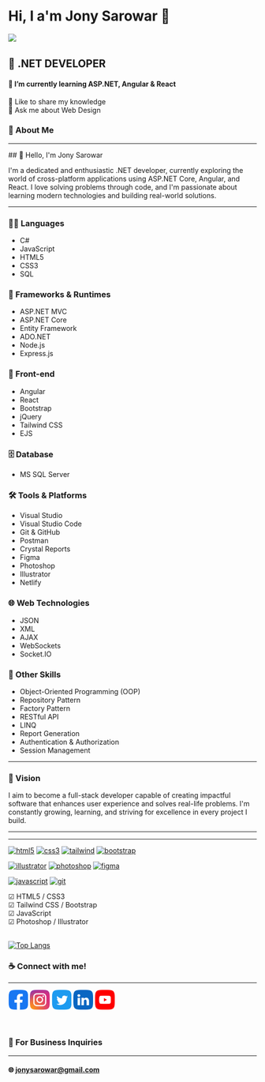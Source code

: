 # Hi, I a'm Jony Sarowar  👋


![](https://www.asmiglobalsoftwares.com/assets/img/Web-development.jpg)

## 👑 .NET DEVELOPER   
<h4>🌱 I’m currently learning ASP.NET, Angular & React </h4> 
🎤 Like to share my knowledge<br>
💬 Ask me about Web Design
<h3>🚀 About Me</h3>
<hr>
## 👋 Hello, I'm Jony Sarowar

I'm a dedicated and enthusiastic .NET developer, currently exploring the world of cross-platform applications using ASP.NET Core, Angular, and React. I love solving problems through code, and I'm passionate about learning modern technologies and building real-world solutions.

---

### 🧑‍💻 Languages
- C#
- JavaScript
- HTML5
- CSS3
- SQL

### 🧩 Frameworks & Runtimes
- ASP.NET MVC
- ASP.NET Core
- Entity Framework
- ADO.NET
- Node.js
- Express.js

### 🎨 Front-end
- Angular
- React
- Bootstrap
- jQuery
- Tailwind CSS
- EJS

### 🗄️ Database
- MS SQL Server

### 🛠️ Tools & Platforms
- Visual Studio
- Visual Studio Code
- Git & GitHub
- Postman
- Crystal Reports
- Figma
- Photoshop
- Illustrator
- Netlify

### 🌐 Web Technologies
- JSON
- XML
- AJAX
- WebSockets
- Socket.IO

### 🧠 Other Skills
- Object-Oriented Programming (OOP)
- Repository Pattern
- Factory Pattern
- RESTful API
- LINQ
- Report Generation
- Authentication & Authorization
- Session Management

---

### 🎯 Vision
I aim to become a full-stack developer capable of creating impactful software that enhances user experience and solves real-life problems. I'm constantly growing, learning, and striving for excellence in every project I build.

---
<hr>

<p>
  <a href="https://www.w3schools.com/css/" target="_blank" rel="noreferrer"> <img src="https://www.svgrepo.com/show/452228/html-5.svg" alt="html5" width="40" height="40"/></a>
  <a href="https://www.w3schools.com/css/" target="_blank" rel="noreferrer"> <img src="https://www.svgrepo.com/show/452185/css-3.svg" alt="css3" width="40" height="40"/></a>
  <a href="https://tailwindcss.com/" target="_blank" rel="noreferrer"> <img src="https://www.svgrepo.com/show/374118/tailwind.svg" alt="tailwind" width="40" height="40"/></a>
  <a href="https://getbootstrap.com/docs/5.0/getting-started/introduction/" target="_blank" rel="noreferrer"> <img src="https://www.svgrepo.com/show/303293/bootstrap-4-logo.svg" alt="bootstrap" width="40" height="40"/></a>
</p>
<p>
  <a href="https://www.adobe.com/in/products/illustrator.html" target="_blank" rel="noreferrer"> <img src="https://www.svgrepo.com/show/303184/adobe-illustrator-cc-logo.svg" alt="illustrator" width="40" height="40"/></a>
  <a href="https://www.photoshop.com/en" target="_blank" rel="noreferrer"> <img src="https://www.svgrepo.com/show/303177/photoshop-cc-logo.svg" alt="photoshop" width="40" height="40"/></a>
  <a href="https://www.figma.com/" target="_blank" rel="noreferrer"> <img src="https://www.svgrepo.com/show/448222/figma.svg" alt="figma" width="40" height="40"/></a>
</p>

<p>
  <a href="https://developer.mozilla.org/en-US/docs/Web/JavaScript" target="_blank" rel="noreferrer"> <img src="https://www.svgrepo.com/show/349419/javascript.svg" alt="javascript" width="40" height="40"/></a>
  <a href="https://git-scm.com/" target="_blank" rel="noreferrer"> <img src="https://www.svgrepo.com/show/452210/git.svg" alt="git" width="40" height="40"/></a>
</p>

☑ HTML5 / CSS3<br>
☑ Tailwind CSS / Bootstrap<br>
☑ JavaScript<br>
☑ Photoshop / Illustrator
<br><br>

[![Top Langs](https://github-readme-stats.vercel.app/api/top-langs/?username=jony-sarowar)](https://github.com/anuraghazra/github-readme-stats)


<h3>☕ Connect with me!</h3>
<hr>
<p>
<a href="https://www.facebook.com/jony.sarowar" target="_blank" rel="noreferrer"><img src="https://raw.githubusercontent.com/jony-sarowar/Icon/refs/heads/main/facebook.png" alt="facebook" width="40" height="40"/></a>
<a href="https://www.instagram.com/jonysarowar/" target="_blank" rel="noreferrer"> <img src="https://raw.githubusercontent.com/jony-sarowar/Icon/refs/heads/main/instagram.png" alt="instagram" width="40" height="40"/></a>
<a href="https://x.com/sarowar_tweets" target="_blank" rel="noreferrer"> <img src="https://raw.githubusercontent.com/jony-sarowar/Icon/refs/heads/main/twitter.png" alt="twitter" width="40" height="40"/></a>
<a href="https://www.linkedin.com/login" target="_blank" rel="noreferrer"> <img src="https://raw.githubusercontent.com/jony-sarowar/Icon/refs/heads/main/linkedin.png" alt="linkedin" width="40" height="40"/></a>
<a href="https://www.youtube.com/" target="_blank" rel="noreferrer"> <img src="https://raw.githubusercontent.com/jony-sarowar/Icon/refs/heads/main/youtube.png" alt="youtube" width="40" height="40"/></a></p>
<br>
<h3>📧 For Business Inquiries</h3>
<hr>
<h4>🌐 <a href="https://mail.google.com/mail/u/0/?tab=rm&ogbl#inbox" target="_blank">jonysarowar@gmail.com</a> </h4>
